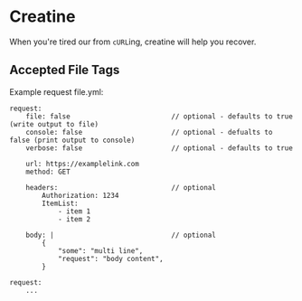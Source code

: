 # Creatine

When you're tired our from ```cURL```ing, creatine will help you recover.

## Accepted File Tags
Example request file.yml:

```
request:
    file: false                         // optional - defaults to true (write output to file)
    console: false                      // optional - defualts to false (print output to console)
    verbose: false                      // optional - defaults to true 

    url: https://examplelink.com
    method: GET

    headers:                            // optional 
        Authorization: 1234
        ItemList:
            - item 1
            - item 2

    body: |                             // optional
        {
            "some": "multi line",
            "request": "body content",
        }

request:
    ...
    
```
